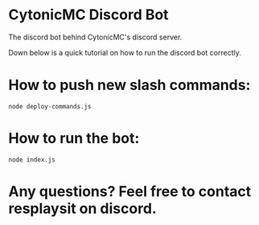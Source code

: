 # CytonicMC Discord Bot

The discord bot behind CytonicMC's discord server.

Down below is a quick tutorial on how to run the discord bot correctly.

# How to push new slash commands:

```node deploy-commands.js```

# How to run the bot:

```node index.js```

# Any questions? Feel free to contact resplaysit on discord.
